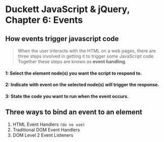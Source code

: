 # Duckett JavaScript & jQuery, Chapter 6: Events
## How events trigger javascript code

> When the user interacts with the HTML on a web pages, there are three steps involved in getting it to trigger some JavaScript code.  Together these steps are known as **event handling**.

#### 1: Select the **element** node(s) you want the script to respond to.

#### 2: Indicate with **event** on the selected node(s) will trigger the response.

#### 3: State the **code** you want to run when the event occurs.

## Three ways to bind an event to an element

1. HTML Event Handlers `(do no use)`
2. Traditional DOM Event Handlers
3. DOM Level 2 Event Listeners

